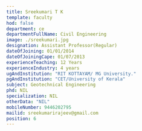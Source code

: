 ```yaml
---
title: Sreekumari T K
template: faculty
hod: false
department: ce
departmentFullName: Civil Engineering
image: ./sreekumari.jpg
designation: Assistant Professor(Regular)
dateOfJoining: 01/01/2014
dateOfJoiningCape: 01/07/2013
experienceTeaching: 12 Years
experienceIndustry: 4 years
ugAndInstitution: "RIT KOTTAYAM/ MG University."
pgAndInstitution: "CET/University of Kerala"
subject: Geotechnical Engineering
phd: NIL
specialization: NIL
otherData: "NIL"
mobileNumber: 9446202795
mailid: sreekumarirajeev@gmail.com
position: 6
---
```

